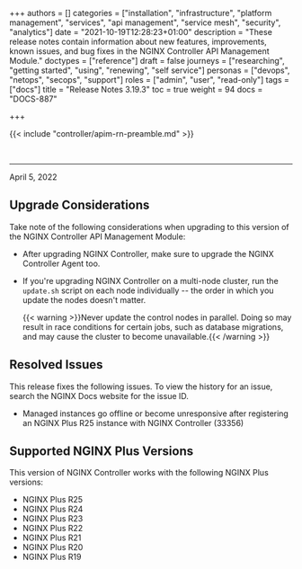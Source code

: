 +++
authors = []
categories = ["installation", "infrastructure", "platform management", "services", "api management", "service mesh", "security", "analytics"]
date = "2021-10-19T12:28:23+01:00"
description = "These release notes contain information about new features, improvements, known issues, and bug fixes in the NGINX Controller API Management Module."
doctypes = ["reference"]
draft = false
journeys = ["researching", "getting started", "using", "renewing", "self service"]
personas = ["devops", "netops", "secops", "support"]
roles = ["admin", "user", "read-only"]
tags = ["docs"]
title = "Release Notes 3.19.3"
toc = true
weight = 94
docs = "DOCS-887"

+++

{{< include "controller/apim-rn-preamble.md" >}}

&nbsp;

---

April 5, 2022

## Upgrade Considerations

Take note of the following considerations when upgrading to this version of the NGINX Controller API Management Module:

- After upgrading NGINX Controller, make sure to upgrade the NGINX Controller Agent too.

- If you're upgrading NGINX Controller on a multi-node cluster, run the `update.sh` script on each node individually -- the order in which you update the nodes doesn't matter.

  {{< warning >}}Never update the control nodes in parallel. Doing so may result in race conditions for certain jobs, such as database migrations, and may cause the cluster to become unavailable.{{< /warning >}}

## Resolved Issues

This release fixes the following issues. To view the history for an issue, search the NGINX Docs website for the issue ID.

- Managed instances go offline or become unresponsive after registering an NGINX Plus R25 instance with NGINX Controller (33356)
  
## Supported NGINX Plus Versions

This version of NGINX Controller works with the following NGINX Plus versions:

- NGINX Plus R25
- NGINX Plus R24
- NGINX Plus R23
- NGINX Plus R22
- NGINX Plus R21
- NGINX Plus R20
- NGINX Plus R19
